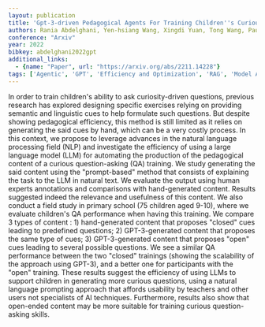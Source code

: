 ```yaml
---
layout: publication
title: 'Gpt-3-driven Pedagogical Agents For Training Children''s Curious Question-asking Skills'
authors: Rania Abdelghani, Yen-hsiang Wang, Xingdi Yuan, Tong Wang, Pauline Lucas, Hélène Sauzéon, Pierre-yves Oudeyer
conference: "Arxiv"
year: 2022
bibkey: abdelghani2022gpt
additional_links:
  - {name: "Paper", url: "https://arxiv.org/abs/2211.14228"}
tags: ['Agentic', 'GPT', 'Efficiency and Optimization', 'RAG', 'Model Architecture', 'Reinforcement Learning', 'Training Techniques', 'Prompting']
---
```

In order to train children's ability to ask curiosity-driven questions,
previous research has explored designing specific exercises relying on
providing semantic and linguistic cues to help formulate such questions. But
despite showing pedagogical efficiency, this method is still limited as it
relies on generating the said cues by hand, which can be a very costly process.
In this context, we propose to leverage advances in the natural language
processing field (NLP) and investigate the efficiency of using a large language
model (LLM) for automating the production of the pedagogical content of a
curious question-asking (QA) training. We study generating the said content
using the "prompt-based" method that consists of explaining the task to the LLM
in natural text. We evaluate the output using human experts annotations and
comparisons with hand-generated content. Results suggested indeed the relevance
and usefulness of this content. We also conduct a field study in primary school
(75 children aged 9-10), where we evaluate children's QA performance when
having this training. We compare 3 types of content : 1) hand-generated content
that proposes "closed" cues leading to predefined questions; 2) GPT-3-generated
content that proposes the same type of cues; 3) GPT-3-generated content that
proposes "open" cues leading to several possible questions. We see a similar QA
performance between the two "closed" trainings (showing the scalability of the
approach using GPT-3), and a better one for participants with the "open"
training. These results suggest the efficiency of using LLMs to support
children in generating more curious questions, using a natural language
prompting approach that affords usability by teachers and other users not
specialists of AI techniques. Furthermore, results also show that open-ended
content may be more suitable for training curious question-asking skills.

